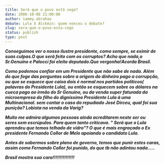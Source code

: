```yaml
---
title: Será que o povo está cego?
date: 2006-10-08 21:00:00
author: sammy.abrahao
debate: Lula X Alckmin: quem venceu o debate?
slug: sera-que-o-povo-esta-cego
status: publish 
type: post
---
```


***Conseguimos ver o nosso ilustre presidente, como sempre, se eximir de suas culpas.O que será feito com os corruptos? Acho que nada,o Sr.Genuíno e Palocci foi eleito deputado.Que vergonha!Acorda Brasil.***


***Como podemos confiar em um Presidente que não sabe de nada. Além do que foge das perguntas sobre a origem do dinheiro pago a corrupção, ou que se esquece que caixa dois é normal nos partidos políticos( palavras do Presidente Lula), ou então se esquecem sobre os dólares na cueca pago ao irmão do Sr Genuíno, ou da venda super faturada da microempresa do filho do digníssimo Presidente Lula à uma Multinacional. sem contar o caso do repudiado José Dirceu, qual foi sua punição? Lobista na venda da Varig?***


***Muito me admira algumas pessoas ainda acreditarem neste ser ou seres sem escrúpulos. Para quem tanto criticava. " Será que o Lula aprendeu que temos telhado de vidro"? O que é mais engraçado o Ex presidente Fernando Collor de Melo apoiando o candidato Lula.***


***Antes de sabermos sobre plano de governo, temos que punir estes caras, assim como Fernando Collor foi punido, do que tb não adintou nada.....***


***Brasil mostra sua cara!!!!!!!!!!!!!!!***


